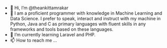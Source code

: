 - 👋 Hi, I’m @theankittamrakar
- 👀 I am a proficient programmer with knowledge in Machine Learning and Data Science. I prefer to speak, interact and instruct with my machine in Python, Java and C as primary languages with fluent skills in any frameworks and tools based on these languages.
- 🌱 I’m currently learning Laravel and PHP.
- 📫 How to reach me ...

<!---
theankittamrakar/theankittamrakar is a ✨ special ✨ repository because its `README.md` (this file) appears on your GitHub profile.
You can click the Preview link to take a look at your changes.
--->
